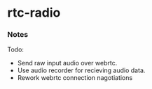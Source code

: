 # rtc-radio

### Notes
Todo:
- Send raw input audio over webrtc.
- Use audio recorder for recieving audio data.
- Rework webrtc connection nagotiations
